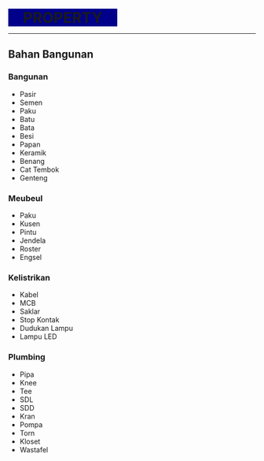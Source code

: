<span style="background-color:darkblue; font-size:30px; font-weight:bold; padding:0 30px 0 30px">PROPERTY</span>

---
## Bahan Bangunan
### Bangunan
- Pasir
- Semen
- Paku
- Batu
- Bata
- Besi
- Papan
- Keramik
- Benang
- Cat Tembok
- Genteng

### Meubeul
- Paku
- Kusen
- Pintu
- Jendela
- Roster
- Engsel

### Kelistrikan
- Kabel
- MCB
- Saklar
- Stop Kontak
- Dudukan Lampu
- Lampu LED

### Plumbing
- Pipa
- Knee
- Tee
- SDL
- SDD
- Kran
- Pompa
- Torn
- Kloset
- Wastafel

